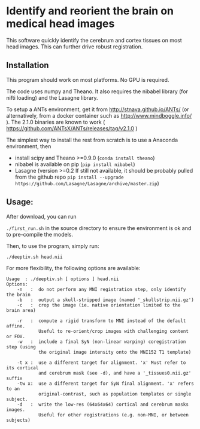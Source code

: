 # Identify and reorient the brain on medical head images

This software quickly identify the cerebrum and cortex tissues on most head images.
This can further drive robust registration.

## Installation

This program should work on most platforms. No GPU is required.

The code uses numpy and Theano. It also requires the nibabel library (for nifti loading) and the Lasagne library.

To setup a ANTs environment, get it from http://stnava.github.io/ANTs/ (or alternatively, from a docker container such as http://www.mindboggle.info/ ). The 2.1.0 binaries are known to work ( https://github.com/ANTsX/ANTs/releases/tag/v2.1.0 )

The simplest way to install the rest from scratch is to use a Anaconda environment, then
* install scipy and Theano >=0.9.0 (`conda install theano`)
* nibabel is available on pip (`pip install nibabel`)
* Lasagne (version >=0.2 If still not available, it should be probably pulled from the github repo `pip install --upgrade https://github.com/Lasagne/Lasagne/archive/master.zip`)


## Usage:
After download, you can run

`./first_run.sh` in the source directory to ensure the environment is ok and to pre-compile the models.

Then, to use the program, simply run:

`./deeptiv.sh head.nii`

For more flexibility, the following options are available:

```
Usage  : ./deeptiv.sh [ options ] head.nii
Options: 
    -n   :  do not perform any MNI registration step, only identify the brain
    -b   :  output a skull-stripped image (named '_skullstrip.nii.gz')
    -c   :  crop the image (ie. native orientation limited to the brain area)

    -r   :  compute a rigid transform to MNI instead of the default affine.
            Useful to re-orient/crop images with challenging content or FOV.
    -w   :  include a final SyN (non-linear warping) coregistration step (using
            the original image intensity onto the MNI152 T1 template)

    -t x :  use a different target for alignment. 'x' Must refer to its cortical
            and cerebrum mask (see -d), and have a '_tissues0.nii.gz' suffix
    -tw x:  use a different target for SyN final alignment. 'x' refers to an
            original-contrast, such as population templates or single subject.
    -d   :  write the low-res (64x64x64) cortical and cerebrum masks images.
            Useful for other registrations (e.g. non-MNI, or between subjects)
```
